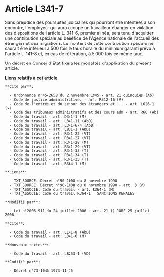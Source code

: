 # Article L341-7

Sans préjudice des poursuites judiciaires qui pourront être intentées à son encontre, l'employeur qui aura occupé un
travailleur étranger en violation des dispositions de l'article L. 341-6, premier alinéa, sera tenu d'acquitter une
contribution spéciale au bénéfice de l'Agence nationale de l'accueil des étrangers et des migrations. Le montant de cette
contribution spéciale ne saurait être inférieur à 500 fois le taux horaire du minimum garanti prévu à l'article L. 141-8 et,
en cas de réitération, à 5 000 fois ce même taux.

Un décret en Conseil d'Etat fixera les modalités d'application du présent article.

**Liens relatifs à cet article**

	**Cité par**:

	  - Ordonnance n°45-2658 du 2 novembre 1945 - art. 21 quinquies (Ab)
	  - Code de justice administrative. - art. R312-16 (V)
	  - Code de l'entrée et du séjour des étrangers et ... - art. L626-1 (V)
	  - Code des tribunaux administratifs et des cours adm - art. R60 (Ab)
	  - Code du travail - art. D341-1 (M)
	  - Code du travail - art. L341-11 (AbD)
	  - Code du travail - art. L341-6-4 (AbD)
	  - Code du travail - art. L831-1 (AbD)
	  - Code du travail - art. R341-22 (VT)
	  - Code du travail - art. R341-27 (VT)
	  - Code du travail - art. R341-28 (M)
	  - Code du travail - art. R341-29 (VT)
	  - Code du travail - art. R341-33 (T)
	  - Code du travail - art. R341-34 (T)
	  - Code du travail - art. R341-35 (T)
	  - Code du travail - art. R364-1 (M)

	**Liens**:

	  - TXT_SOURCE: Décret n°90-1008 du 8 novembre 1990
	  - TXT_SOURCE: Décret n°90-1008 du 8 novembre 1990 - art. 3 (V)
	  - TXT_ASSOCIE: Code du travail - art. R364-1 (M)
	  - TXT_ASSOCIE: Code du travail R364-1 : SANCTIONS PENALES

	**Modifié par**:

	  - Loi n°2006-911 du 24 juillet 2006 - art. 21 () JORF 25 juillet 2006

	**Cite**:

	  - Code du travail - art. L141-8 (AbD)
	  - Code du travail - art. L341-6 (M)

	**Nouveaux textes**:

	  - Code du travail - art. L8253-1 (VD)

	**Codifié par**:

	  - Décret n°73-1046 1973-11-15
